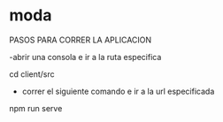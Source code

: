 # moda


PASOS PARA CORRER LA APLICACION 

-abrir una consola e ir a la ruta especifica

cd client/src

- correr el siguiente comando e ir a la url especificada

npm run serve
